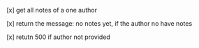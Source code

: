[x] get all notes of a one author

[x] return the message: no notes yet, if the author no have notes


[x] retutn 500 if author not provided